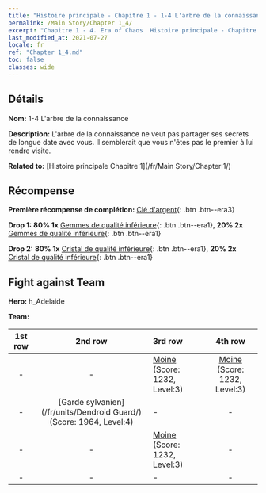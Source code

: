 ```yaml
---
title: "Histoire principale - Chapitre 1 - 1-4 L'arbre de la connaissance"
permalink: /Main Story/Chapter 1_4/
excerpt: "Chapitre 1 - 4. Era of Chaos  Histoire principale - Chapitre 1_4. 1-4 L'arbre de la connaissance"
last_modified_at: 2021-07-27
locale: fr
ref: "Chapter 1_4.md"
toc: false
classes: wide
---
```


## Détails

 **Nom:** 1-4 L'arbre de la connaissance

 **Description:** L'arbre de la connaissance ne veut pas partager ses secrets de longue date avec vous. Il semblerait que vous n'êtes pas le premier à lui rendre visite.

 **Related to:** [Histoire principale Chapitre 1](/fr/Main Story/Chapter 1/)

## Récompense

 **Première récompense de complétion:** [Clé d'argent](/ItemsFR/con_693/){: .btn .btn--era3}

 **Drop 1:** **80% 1x** [Gemmes de qualité inférieure](/ItemsFR/mat_4/){: .btn .btn--era1}, **20% 2x** [Gemmes de qualité inférieure](/ItemsFR/mat_4/){: .btn .btn--era1}

 **Drop 2:** **80% 1x** [Cristal de qualité inférieure](/ItemsFR/mat_5/){: .btn .btn--era1}, **20% 2x** [Cristal de qualité inférieure](/ItemsFR/mat_5/){: .btn .btn--era1}


## Fight against Team
 **Hero:** h_Adelaide

 **Team:**


  | 1st row | 2nd row | 3rd row | 4th row |
  |:----:|:----:|:----|:----:|
  | - | - | [Moine](/fr/units/Monk/) (Score: 1232, Level:3)  | [Moine](/fr/units/Monk/) (Score: 1232, Level:3)  |
  | - | [Garde sylvanien](/fr/units/Dendroid Guard/) (Score: 1964, Level:4)  | - | - |
  | - | - | [Moine](/fr/units/Monk/) (Score: 1232, Level:3)  | - |
  | - | - | - | - |


